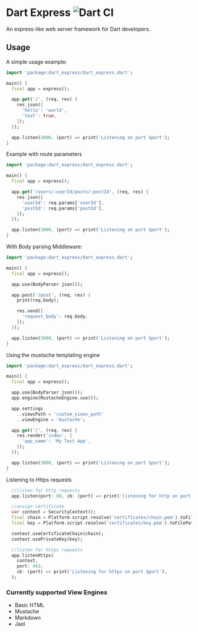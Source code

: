 # Dart Express ![Dart CI](https://github.com/deriegle/dart-express/workflows/Dart%20CI/badge.svg?branch=master)

An express-like web server framework for Dart developers.

## Usage

A simple usage example:

```dart
import 'package:dart_express/dart_express.dart';

main() {
  final app = express();

  app.get('/', (req, res) {
    res.json({
      'hello': 'world',
      'test': true,
    });
  });

  app.listen(3000, (port) => print('Listening on port $port');
}
```

Example with route parameters

```dart
import 'package:dart_express/dart_express.dart';

main() {
  final app = express();

  app.get('/users/:userId/posts/:postId', (req, res) {
    res.json({
      'userId': req.params['userId'],
      'postId': req.params['postId'],
    });
  });

  app.listen(3000, (port) => print('Listening on port $port');
}
```

With Body parsing Middleware:

```dart
import 'package:dart_express/dart_express.dart';

main() {
  final app = express();

  app.use(BodyParser.json());

  app.post('/post', (req, res) {
    print(req.body);

    res.send({
      'request_body': req.body,
    });
  });

  app.listen(3000, (port) => print('Listening on port $port');
}
```

Using the mustache templating engine

```dart
import 'package:dart_express/dart_express.dart';

main() {
  final app = express();

  app.use(BodyParser.json());
  app.engine(MustacheEngine.use());

  app.settings
    ..viewsPath = 'custom_views_path'
    ..viewEngine = 'mustache';

  app.get('/', (req, res) {
    res.render('index', {
      'app_name': 'My Test App',
    });
  });

  app.listen(3000, (port) => print('Listening on port $port');
}
```



Listening to Https requests

```dart
  //listen for http requests
  app.listen(port: 80, cb: (port) => print('listening for http on port $port'));

  //assign certificate
  var context = SecurityContext();
  final chain = Platform.script.resolve('certificates/chain.pem').toFilePath();
  final key = Platform.script.resolve('certificates/key.pem').toFilePath();

  context.useCertificateChain(chain);
  context.usePrivateKey(key);

  //listen for https requests
  app.listenHttps(
    context,
    port: 443,
    cb: (port) => print('Listening for https on port $port'),
  );
```



### Currently supported View Engines

- Basic HTML
- Mustache
- Markdown
- Jael
